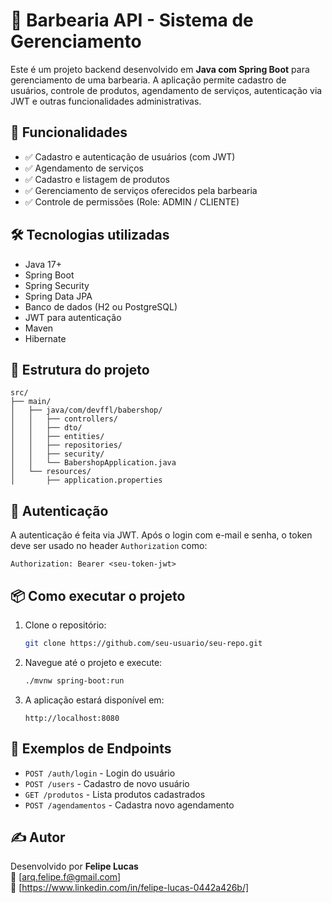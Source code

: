 
# 💈 Barbearia API - Sistema de Gerenciamento

Este é um projeto backend desenvolvido em **Java com Spring Boot** para gerenciamento de uma barbearia. A aplicação permite cadastro de usuários, controle de produtos, agendamento de serviços, autenticação via JWT e outras funcionalidades administrativas.

## 🚀 Funcionalidades

- ✅ Cadastro e autenticação de usuários (com JWT)
- ✅ Agendamento de serviços
- ✅ Cadastro e listagem de produtos
- ✅ Gerenciamento de serviços oferecidos pela barbearia
- ✅ Controle de permissões (Role: ADMIN / CLIENTE)

## 🛠️ Tecnologias utilizadas

- Java 17+
- Spring Boot
- Spring Security
- Spring Data JPA
- Banco de dados (H2 ou PostgreSQL)
- JWT para autenticação
- Maven
- Hibernate

## 📁 Estrutura do projeto

```
src/
├── main/
│   ├── java/com/devffl/babershop/
│   │   ├── controllers/
│   │   ├── dto/
│   │   ├── entities/
│   │   ├── repositories/
│   │   ├── security/
│   │   └── BabershopApplication.java
│   └── resources/
│       ├── application.properties
```

## 🔐 Autenticação

A autenticação é feita via JWT. Após o login com e-mail e senha, o token deve ser usado no header `Authorization` como:

```
Authorization: Bearer <seu-token-jwt>
```

## 📦 Como executar o projeto

1. Clone o repositório:
   ```bash
   git clone https://github.com/seu-usuario/seu-repo.git
   ```

2. Navegue até o projeto e execute:
   ```bash
   ./mvnw spring-boot:run
   ```

3. A aplicação estará disponível em:
   ```
   http://localhost:8080
   ```

## 🧪 Exemplos de Endpoints

- `POST /auth/login` - Login do usuário
- `POST /users` - Cadastro de novo usuário
- `GET /produtos` - Lista produtos cadastrados
- `POST /agendamentos` - Cadastra novo agendamento

## ✍️ Autor

Desenvolvido por **Felipe Lucas**  
📧 [arq.felipe.f@gmail.com]  
🔗 [https://www.linkedin.com/in/felipe-lucas-0442a426b/]
